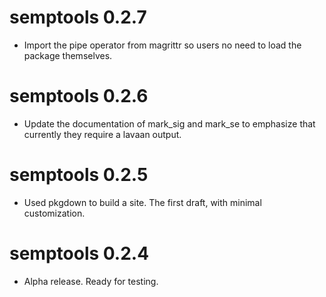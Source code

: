 # semptools 0.2.7

- Import the pipe operator from magrittr so users no need to load the package themselves.

# semptools 0.2.6

- Update the documentation of mark_sig and mark_se to emphasize that  currently they require a lavaan output.

# semptools 0.2.5

- Used pkgdown to build a site. The first draft, with minimal customization.

# semptools 0.2.4 

- Alpha release. Ready for testing.
